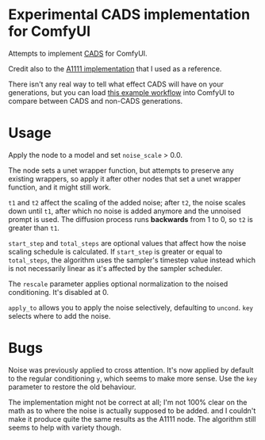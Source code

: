 # Experimental CADS implementation for ComfyUI

Attempts to implement [CADS](https://arxiv.org/abs/2310.17347) for ComfyUI.

Credit also to the [A1111 implementation](https://github.com/v0xie/sd-webui-cads/tree/main) that I used as a reference.

There isn't any real way to tell what effect CADS will have on your generations, but you can load [this example workflow](workflows/CADScompare.json?raw=1) into ComfyUI to compare between CADS and non-CADS generations.

# Usage

Apply the node to a model and set `noise_scale` > 0.0.

The node sets a unet wrapper function, but attempts to preserve any existing wrappers, so apply it after other nodes that set a unet wrapper function, and it might still work.

`t1` and `t2` affect the scaling of the added noise; after `t2`, the noise scales down until `t1`, after which no noise is added anymore and the unnoised prompt is used. The diffusion process runs **backwards** from 1 to 0, so `t2` is greater than `t1`.

`start_step` and `total_steps` are optional values that affect how the noise scaling schedule is calculated. If `start_step` is greater or equal to `total_steps`, the algorithm uses the sampler's timestep value instead which is not necessarily linear as it's affected by the sampler scheduler.

The `rescale` parameter applies optional normalization to the noised conditioning. It's disabled at 0.

`apply_to` allows you to apply the noise selectively, defaulting to `uncond`. `key` selects where to add the noise.

# Bugs

Noise was previously applied to cross attention. It's now applied by default to the regular conditioning `y`, which seems to make more sense. Use the `key` parameter to restore the old behaviour.

The implementation might not be correct at all; I'm not 100% clear on the math as to where the noise is actually supposed to be added.
and I couldn't make it produce quite the same results as the A1111 node. The algorithm still seems to help with variety though.
